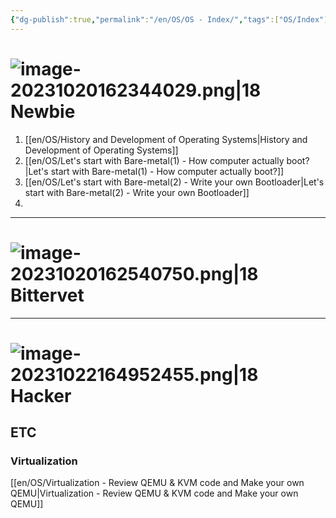 ```yaml
---
{"dg-publish":true,"permalink":"/en/OS/OS - Index/","tags":["OS/Index"]}
---
```




# ![image-20231020162344029.png|18](/img/user/kr/data/icon/%EB%AA%A9%EC%B0%A8/image-20231020162344029.png) Newbie
1. [[en/OS/History and Development of Operating Systems\|History and Development of Operating Systems]]
2. [[en/OS/Let's start with Bare-metal(1) - How computer actually boot?\|Let's start with Bare-metal(1) - How computer actually boot?]]
3. [[en/OS/Let's start with Bare-metal(2) - Write your own Bootloader\|Let's start with Bare-metal(2) - Write your own Bootloader]]
4. 

---------
# ![image-20231020162540750.png|18](/img/user/kr/data/icon/%EB%AA%A9%EC%B0%A8/image-20231020162540750.png) Bittervet



------
# ![image-20231022164952455.png|18](/img/user/kr/C%20%EC%96%B8%EC%96%B4/assets/%EB%AA%A9%EC%B0%A8/image-20231022164952455.png) Hacker
## ETC
### Virtualization
[[en/OS/Virtualization - Review QEMU & KVM code and Make your own QEMU\|Virtualization - Review QEMU & KVM code and Make your own QEMU]]

